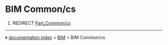 # BIM Common/cs
1.  REDIRECT [Part_Common/cs](Part_Common/cs.md)



---
⏵ [documentation index](../README.md) > [BIM](BIM_Workbench.md) > BIM Common/cs

